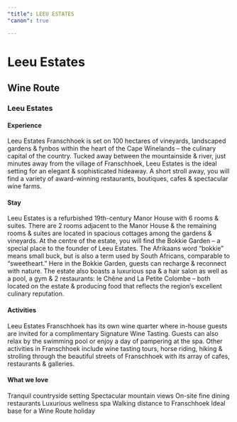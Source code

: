 ```yaml
---
"title": LEEU ESTATES
"canon": true

---
```


# Leeu Estates
## Wine Route
### Leeu Estates

#### Experience
Leeu Estates Franschhoek is set on 100 hectares of vineyards, landscaped gardens &amp; fynbos within the heart of the Cape Winelands – the culinary capital of the country.
Tucked away between the mountainside &amp; river, just minutes away from the village of Franschhoek, Leeu Estates is the ideal setting for an elegant &amp; sophisticated hideaway.
A short stroll away, you will find a variety of award-winning restaurants, boutiques, cafes &amp; spectacular wine farms.

#### Stay
Leeu Estates is a refurbished 19th-century Manor House with 6 rooms &amp; suites.  There are 2 rooms adjacent to the Manor House &amp; the remaining rooms &amp; suites are located in spacious cottages among the gardens &amp; vineyards.
At the centre of the estate, you will find the Bokkie Garden – a special place to the founder of Leeu Estates.  The Afrikaans word “bokkie” means small buck, but is also a term used by South Africans, comparable to “sweetheart.” Here in the Bokkie Garden, guests can recharge &amp; reconnect with nature.
The estate also boasts a luxurious spa &amp; a hair salon as well as a pool, a gym &amp; 2 restaurants: 
le Chêne and La Petite Colombe – both located on the estate &amp; producing food that reflects the region’s excellent culinary reputation.

#### Activities
Leeu Estates Franschhoek has its own wine quarter where in-house guests are invited for a complimentary Signature Wine Tasting.
Guests can also relax by the swimming pool or enjoy a day of pampering at the spa.
Other activities in Franschhoek include wine tasting tours, horse riding, hiking &amp; strolling through the beautiful streets of Franschhoek with its array of cafes, restaurants &amp; galleries.


#### What we love
Tranquil countryside setting
Spectacular mountain views
On-site fine dining restaurants
Luxurious wellness spa
Walking distance to Franschhoek
Ideal base for a Wine Route holiday